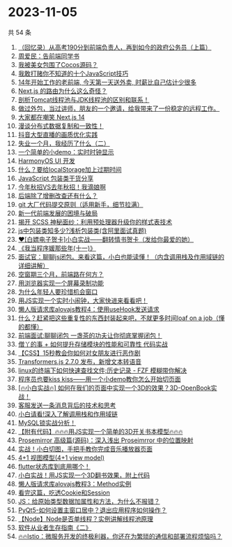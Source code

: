 # 2023-11-05

共 54 条

<!-- BEGIN JUEJIN -->
<!-- 最后更新时间 2023-11-05 05:02:49 +0800 -->
1. [（回忆录）从高考190分到前端负责人，再到如今的政府公务员（上篇）](https://juejin.cn/post/7296692047418523658)
1. [周爱民：告前端同学书](https://juejin.cn/post/7290751135903236137)
1. [我被美女包围了Cocos源码？](https://juejin.cn/post/7296345202238717992)
1. [我敢打赌你不知道的十个JavaScript技巧](https://juejin.cn/post/7296755101622878248)
1. [14年开始工作的老前端, 今天第一天送外卖, 时薪比自己估计少很多](https://juejin.cn/post/7296317316207525899)
1. [Next.js 的路由为什么这么奇怪？](https://juejin.cn/post/7296330137284788275)
1. [剖析Tomcat线程池与JDK线程池的区别和联系！](https://juejin.cn/post/7296658371213115433)
1. [做过外包，当过讲师，朋友的一个邀请，给我带来了一份稳定的远程工作。](https://juejin.cn/post/7296775261005774887)
1. [大家都在嘲笑 Next.js 14](https://juejin.cn/post/7297049953229766690)
1. [漫谈分布式数据复制和一致性！](https://juejin.cn/post/7297024168603942948)
1. [抖音大型直播的画质优化实践](https://juejin.cn/post/7296692742876413963)
1. [失业一个月，我经历了什么（二）](https://juejin.cn/post/7296845454367883316)
1. [一个简单的小demo：实时时钟显示](https://juejin.cn/post/7296340162506031140)
1. [HarmonyOS UI 开发](https://juejin.cn/post/7296330137284722739)
1. [什么？要给localStorage加上过期时间](https://juejin.cn/post/7296414016326713355)
1. [JavaScript 包装类干货分享](https://juejin.cn/post/7297028358860455962)
1. [今年秋招VS去年秋招！我滴娘啊](https://juejin.cn/post/7296513628332883980)
1. [后端除了增删改查还有什么？](https://juejin.cn/post/7296830644113440803)
1. [git 大厂代码提交原则（适用新手，细节拉满）](https://juejin.cn/post/7296801242793033754)
1. [新一代前端发展的困境与破局](https://juejin.cn/post/7297043563392565287)
1. [揭开 SCSS 神秘面纱：利用预处理器升级你的样式表技术](https://juejin.cn/post/7296692047418507274)
1. [js中包装类知多少?浅析包装类(含阿里面试真题)](https://juejin.cn/post/7296763284648525878)
1. [❤[白嫖电子贺卡]小白实战——翻转情书贺卡（发给你最爱的她）](https://juejin.cn/post/7296468133908201481)
1. [《我当程序媛那些年(十一)》](https://juejin.cn/post/7297044626099650569)
1. [面试官：聊聊js闭包。来看这篇，小白也能读懂！（内含调用栈及作用域链的详细讲解）](https://juejin.cn/post/7296830644113522723)
1. [空窗期三个月，前端路在何方？](https://juejin.cn/post/7297094079116279819)
1. [用浏览器实现一个屏幕录制功能](https://juejin.cn/post/7296756504912183311)
1. [为什么年轻人要珍惜机会窗口](https://juejin.cn/post/7296865632166805513)
1. [用JS实现一个实时小闹钟，大家快进来看看吧！](https://juejin.cn/post/7297141452340871219)
1. [懒人版请求库alovajs教程4：使用useHook发送请求](https://juejin.cn/post/7297061712338468890)
1. [什么？赶紧把这些重复性的东西封装起来吧，不就更多时间loaf on a job（懂的都懂）](https://juejin.cn/post/7296414016326238219)
1. [前端面试:聊聊闭包  一盏茶的功夫让你彻底掌握闭包！](https://juejin.cn/post/7297101248062144550)
1. [僧丫的事 + 如何提升存储模块的性能和可靠性 代码实战](https://juejin.cn/post/7296468133908463625)
1. [【CSS】15秒教会你如何对女朋友进行恶作剧](https://juejin.cn/post/7297093747703283763)
1. [Transformers.js 2.7.0 发布，新增文本转语音](https://juejin.cn/post/7296754045863444495)
1. [linux的终端下如何快速查找文件;历史记录 - FZF 模糊带你解决](https://juejin.cn/post/7296324385623277622)
1. [程序员也要kiss kiss——用一个小demo教你怎么开始切页面](https://juejin.cn/post/7296801242793230362)
1. [[🔥小白实战🔥] 如何在我们的页面中实现一个3D的效果？3D-OpenBook实战！](https://juejin.cn/post/7296373915542224930)
1. [客服发送一条消息背后的技术和思考](https://juejin.cn/post/7296324385622327350)
1. [小白请看!深入了解调用栈和作用域链](https://juejin.cn/post/7297028358859735066)
1. [MySQL锁实战分析！](https://juejin.cn/post/7297141452340690995)
1. [【附有代码】🔥🔥🔥用JS实现一个简单的3D开关书本模型🔥🔥🔥](https://juejin.cn/post/7296754422749888512)
1. [Prosemirror 高级篇(源码)：深入浅出 Proseimrror 中的位置映射](https://juejin.cn/post/7296513628331982860)
1. [实战！小白切图，手把手教你完成音乐播放器页面](https://juejin.cn/post/7296442264447418420)
1. [4+1 视图模型(4+1 view model)](https://juejin.cn/post/7296703158797582387)
1. [flutter状态库到底用哪个！](https://juejin.cn/post/7296286286154776595)
1. [小白实战！用JS实现一个3D翻书效果，附上代码](https://juejin.cn/post/7296754689299234866)
1. [懒人版请求库alovajs教程3：Method实例](https://juejin.cn/post/7296672743617331250)
1. [看完这篇，吃透Cookie和Session](https://juejin.cn/post/7296310713772671028)
1. [JS：给原始类型数据加属性和方法，为什么不报错？](https://juejin.cn/post/7297094079116050443)
1. [PyQt5-如何设置主窗口居中？退出应用程序如何操作？](https://juejin.cn/post/7296754045863493647)
1. [【Node】Node是否单线程？实例讲解线程池原理](https://juejin.cn/post/7296317316207214603)
1. [软件从业者生存指南《二》](https://juejin.cn/post/7296345202238505000)
1. [🔥🔥Istio：微服务开发的终极利器，你还在为繁琐的通信和部署流程烦恼吗？](https://juejin.cn/post/7296335548770959399)
<!-- END JUEJIN -->
